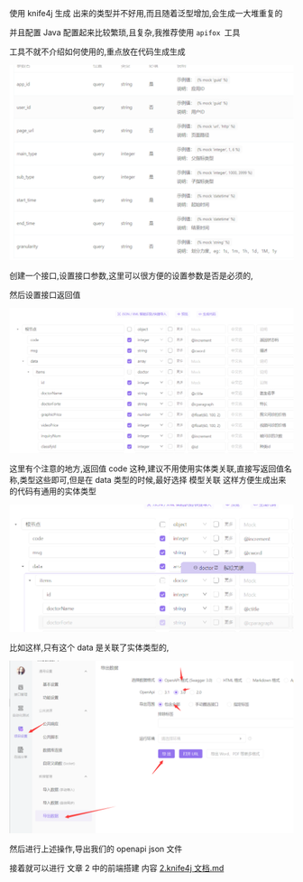 使用 knife4j 生成 出来的类型并不好用,而且随着泛型增加,会生成一大堆重复的

并且配置 Java 配置起来比较繁琐,且复杂,我推荐使用 `apifox `工具

工具不就不介绍如何使用的,重点放在代码生成生成

![image-20221015232622738](./img.assets/image-20221015232622738.png)

创建一个接口,设置接口参数,这里可以很方便的设置参数是否是必须的,

然后设置接口返回值

![image-20221015232800275](./img.assets/image-20221015232800275.png)

这里有个注意的地方,返回值 code 这种,建议不用使用实体类关联,直接写返回值名称,类型这些即可,但是在 data 类型的时候,最好选择 模型关联 这样方便生成出来的代码有通用的实体类型

![image-20221015232956359](./img.assets/image-20221015232956359.png)

比如这样,只有这个 data 是关联了实体类型的,

![img](./img.assets/BLPYY1O9P5OOSR4IQZ7[OU9.png)

然后进行上述操作,导出我们的 openapi json 文件

接着就可以进行 文章 2 中的前端搭建 内容 [2.knife4j 文档.md](./2.knife4j%20文档.html#前端代码生成)
